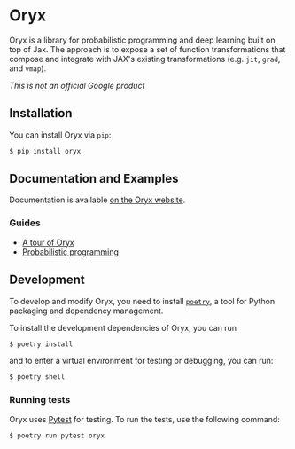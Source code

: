 # Oryx

Oryx is a library for probabilistic programming and deep learning built on top
of Jax. The approach is to expose a set of function transformations that compose
and integrate with JAX's existing transformations (e.g. `jit`, `grad`, and
`vmap`).

*This is not an official Google product*

## Installation

You can install Oryx via `pip`:

```bash
$ pip install oryx
```

## Documentation and Examples

Documentation is available
[on the Oryx website](https://www.tensorflow.org/probability/oryx/api_docs/python/oryx).

### Guides

*   [A tour of Oryx](https://www.tensorflow.org/probability/oryx/notebooks/a_tour_of_oryx)
*   [Probabilistic programming](https://www.tensorflow.org/probability/oryx/notebooks/probabilistic_programming)

## Development

To develop and modify Oryx, you need to install
[`poetry`](https://python-poetry.org/), a tool for Python packaging and
dependency management.

To install the development dependencies of Oryx, you can run

```bash
$ poetry install
```

and to enter a virtual environment for testing or debugging, you can run:

```bash
$ poetry shell
```

### Running tests

Oryx uses [Pytest](https://pytest.org/) for testing. To run the tests, use the following command:

```
$ poetry run pytest oryx
```
